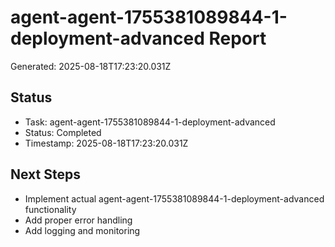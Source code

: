 # agent-agent-1755381089844-1-deployment-advanced Report

Generated: 2025-08-18T17:23:20.031Z

## Status
- Task: agent-agent-1755381089844-1-deployment-advanced
- Status: Completed
- Timestamp: 2025-08-18T17:23:20.031Z

## Next Steps
- Implement actual agent-agent-1755381089844-1-deployment-advanced functionality
- Add proper error handling
- Add logging and monitoring
